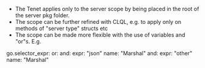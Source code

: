 - The Tenet applies only to the server scope by being placed in
the root of the server pkg folder. 
- The scope can be further refined with CLQL, e.g. to apply only on methods of "server type" structs etc
- The scope can be made more flexible with the use of variables and "or"s. E.g.

go.selector_expr:
  or:
    and:
      expr: "json"
      name: "Marshal"
    and:
      expr: "other"
      name: "Marshal"